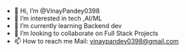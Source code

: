 - 👋 Hi, I’m @VinayPandey0398
- 👀 I’m interested in tech ,AI/ML
- 🌱 I’m currently learning  Backend dev
- 💞️ I’m looking to collaborate on Full Stack Projects
- 📫 How to reach me Mail:
vinaypandey0398@gmail.com

<!---
VinayPandey0398/VinayPandey0398 is a ✨ special ✨ repository because its `README.md` (this file) appears on your GitHub profile.
You can click the Preview link to take a look at your changes.
--->
